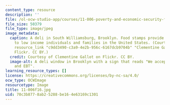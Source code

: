```yaml
---
content_type: resource
description: ''
file: /ol-ocw-studio-app/courses/11-006-poverty-and-economic-security-fall-2016/70c3b8778ab25288be164e63169c1301_11-006f16.jpg
file_size: 50379
file_type: image/jpeg
image_metadata:
  caption: A deli in South Williamsburg, Brooklyn. Food stamps provide assistance
    to low income individuals and families in the United States. (Courtesy of {{%
    resource_link "c9dd3490-c3a9-4e2b-956c-6167dcb9704b" "Clementine Gallot" %}} on
    Flickr. CC BY.)
  credit: Courtesy of Clementine Gallot on Flickr. CC BY.
  image-alt: A deli window in Brooklyn with a sign that reads "We accept food stamps
    and EBT".
learning_resource_types: []
license: https://creativecommons.org/licenses/by-nc-sa/4.0/
ocw_type: OCWImage
resourcetype: Image
title: 11-006f16.jpg
uid: 70c3b877-8ab2-5288-be16-4e63169c1301
---
```

